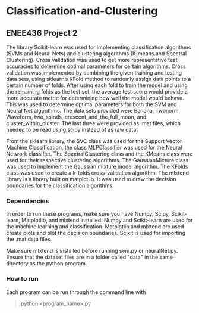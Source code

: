 # Classification-and-Clustering
## ENEE436 Project 2

The library Scikit-learn was used for implementing classification algorithms (SVMs and Neural Nets) and clustering algorithms (K-means and Spectral Clustering). Cross validation was used to get more representative test accuracies to determine optimal parameters for certain algorithms. Cross validation was implemented by combining the given training and testing data sets, using sklearn’s KFold method to randomly assign data points to a certain number of folds. After using each fold to train the model and using the remaining folds as the test set, the average test score would provide a more accurate metric for determining how well the model would behave. This was used to determine optimal parameters for both the SVM and Neural Net algorithms. The data sets provided were Banana, Twonorm, Waveform, two_spirals, crescent_and_the_full_moon, and cluster_within_cluster. The last three were provided as .mat files, which needed to be read using scipy instead of as raw data.

From the sklearn library, the SVC class was used for the Support Vector Machine Classification, the class MLPClassifier was used for the Neural Network classifier. The SpectralClustering class and the KMeans class were used for their respective clustering algorithms. The GaussianMixture class was used to implement the Gaussian mixture model algorithm. The KFolds class was used to create a k-folds cross-validation algorithm. The mlxtend library is a library built on matplotlib. It was used to draw the decision boundaries for the classification algorithms.

### Dependencies
In order to run these programs, make sure you have Numpy, Scipy, Scikit-learn, Matplotlib, and mlxtend installed. Numpy and Scikit-learn are used for the machine learning and classification. Matplotlib and mlxtend are used create plots and plot the decision boundaries. Scikit is used for importing the .mat data files.

Make sure mlxtend is installed before running svm.py or neuralNet.py. Ensure that the dataset files are in a folder called "data" in the same directory as the python program.

### How to run
Each program can be run through the command line with
> python <program_name>.py

